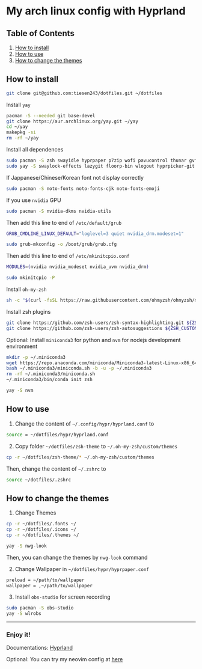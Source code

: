 # My arch linux config with Hyprland

## Table of Contents

1. [How to install](#how-to-install)
2. [How to use](#how-to-use)
3. [How to change the themes](#how-to-change-the-themes)

## How to install

```bash
git clone git@github.com:tiesen243/dotfiles.git ~/dotfiles
```

Install `yay`

```bash
pacman -S --needed git base-devel
git clone https://aur.archlinux.org/yay.git ~/yay
cd ~/yay
makepkg -si
rm -rf ~/yay
```

Install all dependences

```bash
sudo pacman -S zsh swayidle hyprpaper p7zip wofi pavucontrol thunar gvfs brightnessctl playerctl fastfetch btop cliphist wl-clipboard xfce4-settings grim slurp
sudo yay -S swaylock-effects lazygit floorp-bin wlogout hyprpicker-git
```

If Jappanese/Chinese/Korean font not display correctly

```bash
sudo pacman -S noto-fonts noto-fonts-cjk noto-fonts-emoji
```

If you use `nvidia` GPU

```bash
sudo pacman -S nvidia-dkms nvidia-utils
```

Then add this line to end of `/etc/default/grub`

```bash
GRUB_CMDLINE_LINUX_DEFAULT="loglevel=3 quiet nvidia_drm.modeset=1"

sudo grub-mkconfig -o /boot/grub/grub.cfg
```

Then add this line to end of `/etc/mkinitcpio.conf`

```bash
MODULES=(nvidia nvidia_modeset nvidia_uvm nvidia_drm)

sudo mkinitcpio -P
```

Install `oh-my-zsh`

```bash
sh -c "$(curl -fsSL https://raw.githubusercontent.com/ohmyzsh/ohmyzsh/master/tools/install.sh)"
```

Install zsh plugins

```bash
git clone https://github.com/zsh-users/zsh-syntax-highlighting.git ${ZSH_CUSTOM:-~/.oh-my-zsh/custom}/plugins/zsh-syntax-highlighting
git clone https://github.com/zsh-users/zsh-autosuggestions ${ZSH_CUSTOM:-~/.oh-my-zsh/custom}/plugins/zsh-autosuggestions
```

Optional: Install `miniconda3` for python and `nvm` for nodejs development environment

```bash
mkdir -p ~/.miniconda3
wget https://repo.anaconda.com/miniconda/Miniconda3-latest-Linux-x86_64.sh -O ~/.miniconda3/miniconda.sh
bash ~/.miniconda3/miniconda.sh -b -u -p ~/.miniconda3
rm -rf ~/.miniconda3/miniconda.sh
~/.miniconda3/bin/conda init zsh
```

```bash
yay -S nvm
```

## How to use

1. Change the content of `~/.config/hypr/hyprland.conf` to

```bash
source = ~/dotfiles/hypr/hyprland.conf
```

2. Copy folder `~/dotfiles/zsh-theme` to `~/.oh-my-zsh/custom/themes`

```bash
cp -r ~/dotfiles/zsh-theme/* ~/.oh-my-zsh/custom/themes
```

Then, change the content of `~/.zshrc` to

```bash
source ~/dotfiles/.zshrc
```

## How to change the themes

1. Change Themes

```bash
cp -r ~/dotfiles/.fonts ~/
cp -r ~/dotfiles/.icons ~/
cp -r ~/dotfiles/.themes ~/

yay -S nwg-look
```

Then, you can change the themes by `nwg-look` command

2. Change Wallpaper in `~/dotfiles/hypr/hyprpaper.conf`

```bash
preload = ~/path/to/wallpaper
wallpaper = ,~/path/to/wallpaper
```

3. Install `obs-studio` for screen recording

```bash
sudo pacman -S obs-studio
yay -S wlrobs
```

---

### Enjoy it!

Documentations: [Hyprland](https://tiesen.id.vn/blog/hyprland/)

Optional: You can try my neovim config at [here](https://github.com/tiesen243/nvim)
